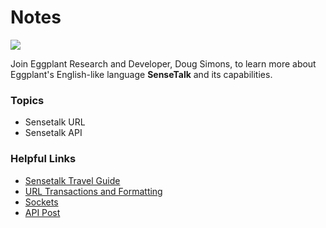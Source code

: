 # Notes

[![](https://img.shields.io/badge/YouTube-7m%18s-FF0000?logo=youtube)](https://youtu.be/PUQ7efdkMiw)

Join Eggplant Research and Developer, Doug Simons, to learn more about Eggplant's English-like language **SenseTalk** and its capabilities.

### Topics
- Sensetalk URL
- Sensetalk API 

### Helpful Links
- [Sensetalk Travel Guide](https://docs.eggplantsoftware.com/studio/stk-sensetalk-travel-guide/)
- [URL Transactions and Formatting](https://docs.eggplantsoftware.com/studio/stk-url-transactions-formatting/)
- [Sockets](https://docs.eggplantsoftware.com/studio/stk-socket-process-input-output/)
- [API Post](https://docs.eggplantsoftware.com/studio/stk-url-transactions-formatting/#post-command)